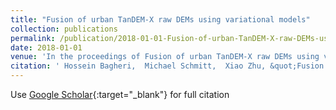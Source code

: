 ```yaml
---
title: "Fusion of urban TanDEM-X raw DEMs using variational models"
collection: publications
permalink: /publication/2018-01-01-Fusion-of-urban-TanDEM-X-raw-DEMs-using-variational-models
date: 2018-01-01
venue: 'In the proceedings of Fusion of urban TanDEM-X raw DEMs using variational models'
citation: ' Hossein Bagheri,  Michael Schmitt,  Xiao Zhu, &quot;Fusion of urban TanDEM-X raw DEMs using variational models.&quot; In the proceedings of Fusion of urban TanDEM-X raw DEMs using variational models, 2018.'
---
```

Use [Google Scholar](https://scholar.google.com/scholar?q=Fusion+of+urban+TanDEM+X+raw+DEMs+using+variational+models){:target="_blank"} for full citation